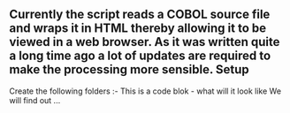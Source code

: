 Currently the script reads a COBOL source file and wraps it in HTML thereby allowing it to be viewed in a web browser. As it was written quite a long time ago a lot of updates are required to make the processing more sensible.
Setup
-----

Create the following folders :-
    This is a code blok - what will it look like
	We will find out ...
